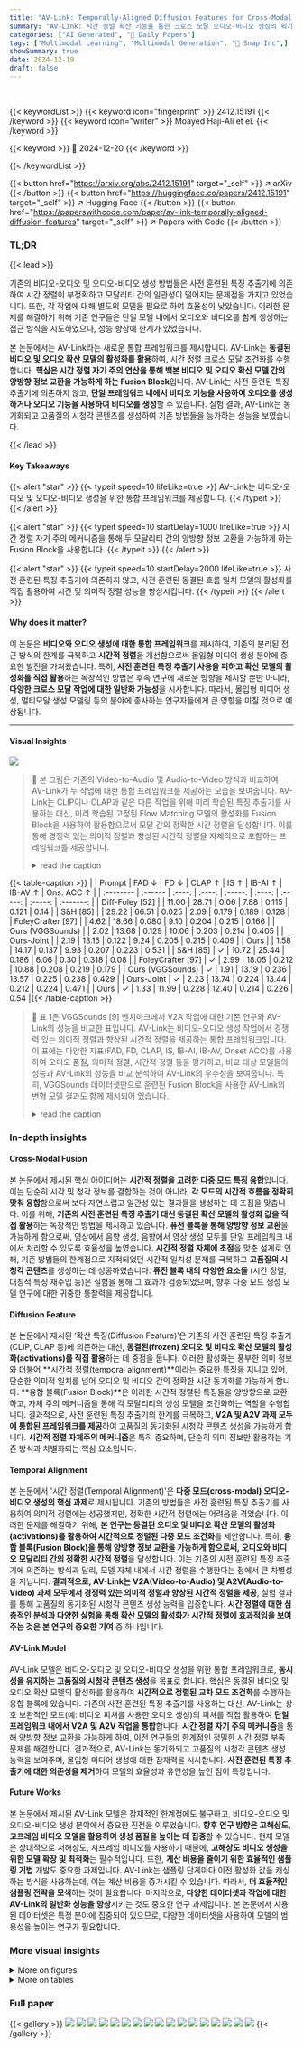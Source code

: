 ```yaml
---
title: "AV-Link: Temporally-Aligned Diffusion Features for Cross-Modal Audio-Video Generation"
summary: "AV-Link: 시간 정렬 확산 기능을 통한 크로스 모달 오디오-비디오 생성의 획기적인 발전!"
categories: ["AI Generated", "🤗 Daily Papers"]
tags: ["Multimodal Learning", "Multimodal Generation", "🏢 Snap Inc",]
showSummary: true
date: 2024-12-19
draft: false
---
```


<br>

{{< keywordList >}}
{{< keyword icon="fingerprint" >}} 2412.15191 {{< /keyword >}}
{{< keyword icon="writer" >}} Moayed Haji-Ali et el. {{< /keyword >}}
 
{{< keyword >}} 🤗 2024-12-20 {{< /keyword >}}
 
{{< /keywordList >}}

{{< button href="https://arxiv.org/abs/2412.15191" target="_self" >}}
↗ arXiv
{{< /button >}}
{{< button href="https://huggingface.co/papers/2412.15191" target="_self" >}}
↗ Hugging Face
{{< /button >}}
{{< button href="https://paperswithcode.com/paper/av-link-temporally-aligned-diffusion-features" target="_self" >}}
↗ Papers with Code
{{< /button >}}




### TL;DR


{{< lead >}}

기존의 비디오-오디오 및 오디오-비디오 생성 방법들은 사전 훈련된 특징 추출기에 의존하여 시간 정렬이 부정확하고 모달리티 간의 일관성이 떨어지는 문제점을 가지고 있었습니다.  또한, 각 작업에 대해 별도의 모델을 필요로 하여 효율성이 낮았습니다. 이러한 문제를 해결하기 위해 기존 연구들은 단일 모델 내에서 오디오와 비디오를 함께 생성하는 접근 방식을 시도하였으나, 성능 향상에 한계가 있었습니다.



본 논문에서는 AV-Link라는 새로운 통합 프레임워크를 제시합니다.  AV-Link는 **동결된 비디오 및 오디오 확산 모델의 활성화를 활용**하여, 시간 정렬 크로스 모달 조건화를 수행합니다. **핵심은 시간 정렬 자기 주의 연산을 통해 백본 비디오 및 오디오 확산 모델 간의 양방향 정보 교환을 가능하게 하는 Fusion Block**입니다. AV-Link는 사전 훈련된 특징 추출기에 의존하지 않고, **단일 프레임워크 내에서 비디오 기능을 사용하여 오디오를 생성하거나 오디오 기능을 사용하여 비디오를 생성**할 수 있습니다.  실험 결과, AV-Link는 동기화되고 고품질의 시청각 콘텐츠를 생성하여 기존 방법들을 능가하는 성능을 보였습니다.

{{< /lead >}}


#### Key Takeaways

{{< alert "star" >}}
{{< typeit speed=10 lifeLike=true >}} AV-Link는 비디오-오디오 및 오디오-비디오 생성을 위한 통합 프레임워크를 제공합니다. {{< /typeit >}}
{{< /alert >}}

{{< alert "star" >}}
{{< typeit speed=10 startDelay=1000 lifeLike=true >}} 시간 정렬 자기 주의 메커니즘을 통해 두 모달리티 간의 양방향 정보 교환을 가능하게 하는 Fusion Block을 사용합니다. {{< /typeit >}}
{{< /alert >}}

{{< alert "star" >}}
{{< typeit speed=10 startDelay=2000 lifeLike=true >}} 사전 훈련된 특징 추출기에 의존하지 않고, 사전 훈련된 동결된 흐름 일치 모델의 활성화를 직접 활용하여 시간 및 의미적 정렬 성능을 향상시킵니다. {{< /typeit >}}
{{< /alert >}}

#### Why does it matter?
이 논문은 **비디오와 오디오 생성에 대한 통합 프레임워크**를 제시하여, 기존의 분리된 접근 방식의 한계를 극복하고 **시간적 정렬**을 개선함으로써 몰입형 미디어 생성 분야에 중요한 발전을 가져왔습니다. 특히, **사전 훈련된 특징 추출기 사용을 피하고 확산 모델의 활성화를 직접 활용**하는 독창적인 방법은 후속 연구에 새로운 방향을 제시할 뿐만 아니라, **다양한 크로스 모달 작업에 대한 일반화 가능성**을 시사합니다. 따라서, 몰입형 미디어 생성, 멀티모달 생성 모델링 등의 분야에 종사하는 연구자들에게 큰 영향을 미칠 것으로 예상됩니다.

------
#### Visual Insights



![](https://arxiv.org/html/2412.15191/x2.png)

> 🔼 본 그림은 기존의 Video-to-Audio 및 Audio-to-Video 방식과 비교하여 AV-Link가 두 작업에 대한 통합 프레임워크를 제공하는 모습을 보여줍니다.  AV-Link는 CLIP이나 CLAP과 같은 다른 작업을 위해 미리 학습된 특징 추출기를 사용하는 대신, 미리 학습된 고정된 Flow Matching 모델의 활성화를 Fusion Block을 사용하여 활용함으로써 모달 간의 정확한 시간 정렬을 달성합니다. 이를 통해 경쟁력 있는 의미적 정렬과 향상된 시간적 정렬을 자체적으로 포함하는 프레임워크를 제공합니다.
> <details>
> <summary>read the caption</summary>
> Figure 1: Compared to current Video-to-Audio and Audio-to-Video methods, AV-Link provides a unified framework for these two tasks. Rather than relying on feature extractors pretrained for other tasks (e.g. CLIP [63], CLAP [16]), we directly leverage the activations from pretrained frozen Flow Matching models using a Fusion Block to achieve precise time alignment between modalities. Our approach offers competitive semantic alignment and improved temporal alignment in a self-contained framework for both modalities.
> </details>





{{< table-caption >}}
|           | Prompt | FAD ↓ | FD ↓ | CLAP ↑ | IS ↑ | IB-AI ↑ | IB-AV ↑ | Ons. ACC ↑ |
| :-------- | :------ | :----: | :----: | :-----: | :----: | :-----: | :-----: | :-------: |
| Diff-Foley [52] |         | 11.00  | 28.71  |  0.06   | 7.88  |  0.115  |  0.121  |   0.14    |
| S&H [85]     |         | 29.22  | 66.51  |  0.025  | 2.09  |  0.179  |  0.189  |   0.128   |
| FoleyCrafter [97] |         | 4.62   | 18.66  |  0.080  | 9.10  |  0.204  |  0.215  |   0.166   |
| Ours (VGGSounds) |         | 2.02   | 13.68  |  0.129  | 10.06 |  0.203  |  0.214  |   0.405   |
| Ours-Joint |         | 2.19   | 13.15  |  0.122  | 9.24  |  0.205  |  0.215  |   0.409   |
| Ours        |         | 1.58   | 14.17  |  0.137  | 9.93  |  0.207  |  0.223  |   0.531   |
| S&H [85]     | ✓       | 10.72  | 25.44  |  0.186  | 6.06  |  0.30   |  0.318  |   0.08    |
| FoleyCrafter [97] | ✓       | 2.99   | 18.05  |  0.212  | 10.88 |  0.208  |  0.219  |   0.179   |
| Ours (VGGSounds) | ✓       | 1.91   | 13.19  |  0.236  | 13.57 |  0.225  |  0.238  |   0.429   |
| Ours-Joint | ✓       | 2.23   | 13.74  |  0.224  | 13.44 |  0.212  |  0.224  |   0.471   |
| Ours        | ✓       | 1.33   | 11.99  |  0.228  | 12.40 |  0.214  |  0.226  |   0.54    |{{< /table-caption >}}

> 🔼 표 1은 VGGSounds [9] 벤치마크에서 V2A 작업에 대한 기존 연구와 AV-Link의 성능을 비교한 표입니다.  AV-Link는 비디오-오디오 생성 작업에서 경쟁력 있는 의미적 정렬과 향상된 시간적 정렬을 제공하는 통합 프레임워크입니다. 이 표에는 다양한 지표(FAD, FD, CLAP, IS, IB-AI, IB-AV, Onset ACC)를 사용하여 오디오 품질, 의미적 정렬, 시간적 정렬 등을 평가하고, 비교 대상 모델들의 성능과 AV-Link의 성능을 비교 분석하여 AV-Link의 우수성을 보여줍니다. 특히, VGGSounds 데이터셋만으로 훈련된 Fusion Block을 사용한 AV-Link의 변형 모델 결과도 함께 제시되어 있습니다.
> <details>
> <summary>read the caption</summary>
> Table 1:  Comparison of AV-Link against prior work on the V2A task on the VGGSounds [9] benchmark. We report a variant of our method with Fusion Blocks trained on VGGSounds only.
> </details>





### In-depth insights


#### Cross-Modal Fusion
본 논문에서 제시된 핵심 아이디어는 **시간적 정렬을 고려한 다중 모드 특징 융합**입니다. 이는 단순히 시각 및 청각 정보를 결합하는 것이 아니라, **각 모드의 시간적 흐름을 정확히 맞춰 융합**함으로써 보다 자연스럽고 일관성 있는 결과물을 생성하는 데 초점을 맞춥니다. 이를 위해, **기존의 사전 훈련된 특징 추출기 대신 동결된 확산 모델의 활성화 값을 직접 활용**하는 독창적인 방법을 제시하고 있습니다. **퓨전 블록을 통해 양방향 정보 교환**을 가능하게 함으로써, 영상에서 음향 생성, 음향에서 영상 생성 모두를 단일 프레임워크 내에서 처리할 수 있도록 효율성을 높였습니다.  **시간적 정렬 자체에 초점**을 맞춘 설계로 인해, 기존 방법들의 한계점으로 지적되었던 시간적 일치성 문제를 극복하고 **고품질의 시청각 콘텐츠**를 생성하는 데 성공하였습니다. **퓨전 블록 내의 다양한 요소들** (시간 정렬, 대칭적 특징 재주입 등)은 실험을 통해 그 효과가 검증되었으며, 향후 다중 모드 생성 모델 연구에 대한 귀중한 통찰력을 제공합니다.

#### Diffusion Feature
본 논문에서 제시된 ‘확산 특징(Diffusion Feature)’은 기존의 사전 훈련된 특징 추출기(CLIP, CLAP 등)에 의존하는 대신, **동결된(frozen) 오디오 및 비디오 확산 모델의 활성화(activations)를 직접 활용**하는 데 중점을 둡니다. 이러한 활성화는 풍부한 의미 정보와 더불어 **시간적 정렬(temporal alignment)**이라는 중요한 특징을 지니고 있어, 단순한 의미적 일치를 넘어 오디오 및 비디오 간의 정확한 시간 동기화를 가능하게 합니다. **융합 블록(Fusion Block)**은 이러한 시간적 정렬된 특징들을 양방향으로 교환하고, 자체 주의 메커니즘을 통해 각 모달리티의 생성 모델을 조건화하는 역할을 수행합니다.  결과적으로, 사전 훈련된 특징 추출기의 한계를 극복하고, **V2A 및 A2V 과제 모두에 통합된 프레임워크를 제공**하여 고품질의 동기화된 시청각 콘텐츠 생성을 가능하게 합니다.  **시간적 정렬 자체주의 메커니즘**은 특히 중요하며, 단순히 의미 정보만 활용하는 기존 방식과 차별화되는 핵심 요소입니다.

#### Temporal Alignment
본 논문에서 '시간 정렬(Temporal Alignment)'은 **다중 모드(cross-modal) 오디오-비디오 생성의 핵심 과제**로 제시됩니다. 기존의 방법들은 사전 훈련된 특징 추출기를 사용하여 의미적 정렬에는 성공했지만, 정확한 시간적 정렬에는 어려움을 겪었습니다. 이러한 문제를 해결하기 위해, **본 연구는 동결된 오디오 및 비디오 확산 모델의 활성화(activations)를 활용하여 시간적으로 정렬된 다중 모드 조건화**를 제안합니다. 특히, **융합 블록(Fusion Block)을 통해 양방향 정보 교환을 가능하게 함으로써, 오디오와 비디오 모달리티 간의 정확한 시간적 정렬**을 달성합니다. 이는 기존의 사전 훈련된 특징 추출기에 의존하는 방식과 달리, 모델 자체 내에서 시간 정렬을 수행한다는 점에서 큰 차별성을 지닙니다.  **결과적으로, AV-Link는 V2A(Video-to-Audio) 및 A2V(Audio-to-Video) 과제 모두에서 경쟁력 있는 의미적 정렬과 향상된 시간적 정렬을 제공**, 실험 결과를 통해 고품질의 동기화된 시청각 콘텐츠 생성 능력을 입증합니다.  **시간 정렬에 대한 심층적인 분석과 다양한 실험을 통해 확산 모델의 활성화가 시간적 정렬에 효과적임을 보여주는 것은 본 연구의 중요한 기여** 중 하나입니다.

#### AV-Link Model
AV-Link 모델은 비디오-오디오 및 오디오-비디오 생성을 위한 통합 프레임워크로, **동시성을 유지하는 고품질의 시청각 콘텐츠 생성**을 목표로 합니다.  핵심은 동결된 비디오 및 오디오 확산 모델의 활성화를 활용하여 **시간적으로 정렬된 교차 모드 조건화**를 수행하는 융합 블록에 있습니다. 기존의 사전 훈련된 특징 추출기를 사용하는 대신, AV-Link는 상호 보완적인 모드(예: 비디오 피쳐를 사용한 오디오 생성)의 피쳐를 직접 활용하여 **단일 프레임워크 내에서 V2A 및 A2V 작업을 통합**합니다.  **시간 정렬 자기 주의 메커니즘**을 통해 양방향 정보 교환을 가능하게 하여, 이전 연구들의 한계점인 정밀한 시간 정렬 부족 문제를 해결합니다.  결과적으로, AV-Link는 동기화되고 고품질의 시청각 콘텐츠 생성 능력을 보여주며, 몰입형 미디어 생성에 대한 잠재력을 시사합니다.  **사전 훈련된 특징 추출기에 대한 의존성을 제거**하여 모델의 효율성과 유연성을 높인 점이 특징입니다.

#### Future Works
본 논문에서 제시된 AV-Link 모델은 잠재적인 한계점에도 불구하고, 비디오-오디오 및 오디오-비디오 생성 분야에서 중요한 진전을 이루었습니다.  **향후 연구 방향은 고해상도, 고프레임 비디오 모델을 활용하여 생성 품질을 높이는 데 집중**할 수 있습니다.  현재 모델은 상대적으로 저해상도, 저프레임 비디오를 사용하기 때문에, **고해상도 비디오 생성을 위한 모델 확장 및 최적화**는 필수적입니다. 또한, **계산 비용을 줄이기 위한 효율적인 샘플링 기법** 개발도 중요한 과제입니다. AV-Link는 샘플링 단계마다 이전 활성화 값을 캐싱하는 방식을 사용하는데, 이는 계산 비용을 증가시킬 수 있습니다. 따라서, **더 효율적인 샘플링 전략을 모색**하는 것이 필요합니다.  마지막으로, **다양한 데이터셋과 작업에 대한 AV-Link의 일반화 성능을 향상**시키는 것도 중요한 연구 과제입니다. 본 논문에서 사용된 데이터셋은 특정 분야에 집중되어 있으므로, 다양한 데이터셋을 사용하여 모델의 범용성을 높이는 연구가 필요합니다.


### More visual insights

<details>
<summary>More on figures
</summary>


![](https://arxiv.org/html/2412.15191/x3.png)

> 🔼 그림 2는 동결된 비디오 및 오디오 백본을 연결하는 제안된 융합 블록의 설계를 보여줍니다. RoPE 기반 시간 정렬 메커니즘은 여러 모달리티 간의 대응 관계를 설정하고, 이는 자기 주의 메커니즘에 의해 활용됩니다. 비디오 및 오디오 기능은 대칭적으로 동결된 생성기에 재주입됩니다. 이 블록은 백본 전체에 걸쳐 여러 번 정기적으로 적용됩니다.  이 그림은 단순히 두 모달리티의 특징을 결합하는 것이 아니라, RoPE 기반 시간 정렬 메커니즘을 통해 시간적 일관성을 유지하면서, 자기 주의 메커니즘을 이용하여 서로 상호 작용하도록 설계되었음을 보여줍니다.  대칭적인 재주입은 두 모달리티 간의 정보 흐름을 균형 있게 유지하는 데 기여합니다.
> <details>
> <summary>read the caption</summary>
> Figure 2: Design of the proposed Fusion Block connecting the frozen video and audio backbones. A RoPE-based temporal alignment mechanism establishes correspondences between modalities that are leveraged by self attention. Video and audio features are symmetrically reinjected into the frozen generators. The block is regularly applied multiple times throughout the backbones.
> </details>



![](https://arxiv.org/html/2412.15191/x4.png)

> 🔼 그림 3은 오디오-비디오 생성에서 조건 설정 특징을 위한 다양한 흐름 시간 단계(t)에 따른 오디오-비디오 생성 성능을 보여줍니다.  결과적으로, 조건 설정 특징이 완전히 잡음이 제거된 상태에 가까울 때(즉, t가 0.8에서 0.98 사이일 때) 최상의 성능을 달성함을 알 수 있습니다. 이는 잡음 제거 과정이 진행됨에 따라 생성 모델이 더욱 정확하고 효과적인 조건 설정 정보를 활용할 수 있음을 시사합니다.
> <details>
> <summary>read the caption</summary>
> Figure 3: Visualization of Audio-to-Video and Video-to-Audio generation performance for various value of flow timesteps t𝑡titalic_t for conditioning features. Best performance is achieved when conditioning features are close to be fully denoised, i.e. t∈[0.8,0.98]𝑡0.80.98t\in[0.8,0.98]italic_t ∈ [ 0.8 , 0.98 ].
> </details>



![](https://arxiv.org/html/2412.15191/x5.png)

> 🔼 그림 4는 제안된 AV-Link 모델과 기존 비디오-오디오 생성 모델들의 비교 결과를 보여주는 정성적 분석 결과입니다.  AV-Link 모델은 '공놀이'와 '북소리'와 같은 비디오의 시각적 요소에 따른 소리의 발생 시점을 정확하게 맞춰 최고 수준의 시간적 정합성을 달성했습니다.  기존 모델들은 시각적 요소와 소리의 시간적 정합성이 떨어지는 모습을 보여줍니다. 부록과 웹사이트에서 추가적인 결과를 확인할 수 있습니다.
> <details>
> <summary>read the caption</summary>
> Figure 4: Qualitative V2A results. Our model achieved the best temporal alignment, matching closely the “bouncing” and “drumming” sounds entailed by the video modality. See the Appendix and Website for additional results.
> </details>



![](https://arxiv.org/html/2412.15191/x6.png)

> 🔼 그림 5는 제안된 AV-Link 모델과 TempoTokens 모델의 A2V(Audio-to-Video) 성능을 비교한 정성적 결과를 보여줍니다. AV-Link 모델은 입력 오디오 신호에 담긴 의미(폭발, 북소리-정적-북소리)를 시각적으로 잘 표현하고 있으며, 시간적 정렬 또한 매우 정확합니다.  TempoTokens 결과와 비교했을 때, AV-Link는 더욱 자연스럽고 일관성 있는 비디오를 생성하며, 시간적 일치성이 훨씬 뛰어납니다.  AV-Link의 샘플은 3FPS로 3.3초 분량을 보여주지만, TempoTokens는 2초 분량만 표시되어 프레임 수 차이가 있습니다. 부록과 웹사이트에서 추가적인 결과를 확인할 수 있습니다.
> <details>
> <summary>read the caption</summary>
> Figure 5: Qualitative A2V results. Our model generates semantically and temporally aligned content showing to the “explosions” and “drumming→→\rightarrow→silence→→\rightarrow→drumming” events implied by the audio modality. We show 3.3s of our samples at 3 FPS while only 2s of TempoTokens samples, hence the difference in frame count. See the Appendix and Website for additional results.
> </details>



![](https://arxiv.org/html/2412.15191/x7.png)

> 🔼 이 그림은 흐름 시간 단계(t)에 대한 로그-정규 분포(Logit-Normal distribution) 𝑝𝑡(pt)의 매개변수화에 따른 비교를 보여줍니다. 그림은 로그-정규 분포의 위치(즉, 정규 분포의 평균)가 더 높은 노이즈 수준으로 이동함에 따라 모델의 수렴 속도가 빨라지는 것을 보여줍니다. 즉, 노이즈가 많은 샘플에서 학습을 시작하는 것이 모델의 학습 속도를 높이는 데 효과적임을 시사합니다.
> <details>
> <summary>read the caption</summary>
> Figure 6: Comparison between different parametrizations for the Logit-Normal training distributions ptsubscript𝑝𝑡p_{t}italic_p start_POSTSUBSCRIPT italic_t end_POSTSUBSCRIPT for the flow timestep t𝑡titalic_t. When the location (i.e. the mean of the normal distribution) is shifted towards higher noise levels, we observe faster model convergence.
> </details>



![](https://arxiv.org/html/2412.15191/x8.png)

> 🔼 그림 7은 연구진이 직접 촬영한 실제 영상을 사용하여, 정확한 시간적 정렬이 필요한 비디오-오디오 생성 작업에서 제안된 방법과 기존 방법들을 비교 분석한 결과를 보여줍니다.  AV-Link는 시각적 모드와 밀접하게 일치하는 오디오 신호를 생성하지만, 기존 방법들은 관련이 없는 오디오나 시각적 콘텐츠와 동기화되지 않은 오디오를 생성하는 경우가 많습니다.  자세한 내용은 웹사이트를 참조하십시오.
> <details>
> <summary>read the caption</summary>
> Figure 7: Qualitative V2A results comparing our method to baselines on in-the-wild videos captured by the authors that require precise temporal alignment. AV-Link produces audio signals that closely align to the visual modalities, while baselines often produce audio that is unrelated or not correctly synchronized with the visual content. See the Website for more results.
> </details>



</details>




<details>
<summary>More on tables
</summary>


{{< table-caption >}}
## Table 1: Ablation Study

| Conditioning timestep  *t*: | CLAP ↑ | IS ↑ | IB-AI ↑ | IB-AV ↑ | FAD ↓ | FD ↓ | CLAP ↑ | IS ↑ | IB-AI ↑ | IB-AV ↑ | Ons. ACC ↑ |
|---|---|---|---|---|---|---|---|---|---|---|---|---|
| _Movie Gen Benchmark_ |  |  |  |  |  |  |  |  |  |  |  |
| _VGGSounds_ |  |  |  |  |  |  |  |  |  |  |  |
| - Uniform samp. | 0.216 | 4.19 | 0.103 | 0.111 | 6.91 | 27.33 | 0.108 | 8.12 | 0.180 | 0.190 | 0.413 |
| - Fixed (ours) | 0.192 | 6.53 | 0.150 | 0.155 | 4.79 | 18.91 | 0.131 | 9.21 | 0.210 | 0.222 | 0.415 |
| Conditioning features type: |  |  |  |  |  |  |  |  |  |  |  |
| - CAVP | 0.184 | 4.62 | 0.116 | 0.120 | 3.63 | 24.36 | 0.098 | 7.37 | 0.172 | 0.180 | 0.383 |
| - CAVP w/FT | 0.169 | 5.69 | 0.136 | 0.143 | 3.33 | 23.81 | 0.098 | 9.18 | 0.197 | 0.208 | 0.371 |
| - CLIP | 0.171 | 3.26 | 0.143 | 0.150 | 2.49 | 21.47 | 0.117 | 8.56 | 0.234 | 0.247 | 0.386 |
| - MetaCLIP | 0.177 | 4.77 | 0.147 | 0.151 | 2.60 | 19.72 | 0.125 | 8.74 | 0.247 | 0.259 | 0.373 |
| - Diffusion features (ours) | 0.192 | 6.53 | 0.150 | 0.155 | 4.79 | 18.91 | 0.131 | 9.21 | 0.210 | 0.222 | 0.415 |
| Fusion block arrangement: |  |  |  |  |  |  |  |  |  |  |  |
| - After Block-1 | 0.170 | 5.67 | 0.129 | 0.135 | 5.02 | 20.90 | 0.114 | 7.84 | 0.173 | 0.170 | 0.433 |
| - After Block-11 | 0.182 | 5.92 | 0.138 | 0.140 | 5.30 | 20.14 | 0.122 | 8.52 | 0.184 | 0.191 | 0.382 |
| - After Block-22 | 0.146 | 4.29 | 0.120 | 0.123 | 6.90 | 25.20 | 0.098 | 6.83 | 0.168 | 0.174 | 0.37 |
| - Interleaved (ours) | 0.192 | 6.53 | 0.150 | 0.155 | 4.79 | 18.91 | 0.131 | 9.21 | 0.210 | 0.222 | 0.415 |
| Feature injection: |  |  |  |  |  |  |  |  |  |  |  |
| - Concat. to text w/FT | 0.186 | 4.12 | 0.124 | 0.128 | 3.36 | 20.35 | 0.100 | 9.56 | 0.186 | 0.196 | 0.355 |
| - Direct alignment | 0.098 | 2.38 | 0.029 | 0.030 | 8.16 | 42.35 | 0.065 | 3.90 | 0.094 | 0.100 | 0.283 |
| - Direct alignment w/FT | 0.110 | 3.15 | 0.028 | 0.030 | 9.26 | 36.51 | 0.07 | 6.45 | 0.129 | 0.137 | 0.257 |
| - w/o symm. feature reinj. | 0.120 | 4.57 | 0.059 | 0.062 | 6.60 | 30.27 | 0.102 | 6.17 | 0.136 | 0.143 | 0.365 |
| - Symm. cross attention | 0.170 | 5.70 | 0.118 | 0.123 | 8.47 | 22.30 | 0.126 | 8.09 | 0.194 | 0.210 | 0.410 |
| - Fusion blocks (ours) | 0.192 | 6.53 | 0.150 | 0.155 | 4.79 | 18.91 | 0.131 | 9.21 | 0.210 | 0.222 | 0.415 |{{< /table-caption >}}
> 🔼 표 2는 본 논문에서 제안하는 AV-Link 모델의 V2A(Video-to-Audio) 성능에 대한 ablation study 결과를 보여줍니다.  다양한 변수들을 변경하며 실험하여 각 요소의 영향을 분석합니다.  'FT' 표시는 모델의 성능 향상을 위해 일부 파라미터를 추가로 미세 조정(fine-tuning)했음을 의미합니다. 표에는 다양한 실험 설정(예: 조건화 특징 유형, Fusion Block 배치, 특징 주입 방식 등)에 따른 성능 지표(FAD, FD, CLAP, IS, IB-AI, IB-AV, Onset ACC) 변화가 나타나 있습니다. 이를 통해 AV-Link 모델의 성능에 가장 크게 기여하는 요소가 무엇인지 확인하고, 모델 설계의 효율성을 평가할 수 있습니다.
> <details>
> <summary>read the caption</summary>
> Table 2:  V2A ablation results of our method. Variants marked with FT indicate backbone finetuning when few parameters are introduced.
> </details>

{{< table-caption >}}
| Prompt | FID ↓ | FVD₁₂ ↓ | IB-AI ↑ | IB-AV ↑ |
|---|---|---|---|---|
| TempoTokens [93] |  | 103.09 | 2406.60 | 0.112 | 0.114 |
| Ours-Joint |  | 41.07 | 416.17 | 0.131 | 0.144 |
| Ours |  | 34.00 | 352.87 | 0.165 | 0.171 |
| TempoTokens [93] | ✓ | 76.28 | 1247.70 | 0.167 | 0.173 |
| Ours-Joint | ✓ | 32.89 | 297.75 | 0.193 | 0.206 |
| Ours | ✓ | 32.90 | 228.68 | 0.206 | 0.210 |{{< /table-caption >}}
> 🔼 표 3은 논문에서 제시된 AV-Link 모델의 성능을 기존 A2V(Audio-to-Video) 방법들과 비교 분석한 결과를 보여줍니다. VGGSounds 데이터셋[9]을 사용하여 FID, FVD, IB-AI, IB-AV 지표를 통해 비디오 생성 품질과 오디오-비디오 의미 및 시간적 정합성을 평가했습니다. TempoTokens 모델을 포함한 여러 기준 모델들과 비교하여 AV-Link의 우수성을 보여주는 표입니다.  각 지표는 낮을수록 좋은 성능을 나타냅니다.
> <details>
> <summary>read the caption</summary>
> Table 3:  Comparison to baselines on the A2V task on VGGSounds [9].
> </details>

{{< table-caption >}}
| Configuration | Prompt | _A-Qual._ | _V-Qual._ | _AV-Qual._ | _Sem. Align._ | _Temp. Align_ | 
|---|---|---|---|---|---|---|
| _Video-to-Audio:_ |  |  |  |  |  |  |
| -Diff-Foley [52] |  | 78.0 | - | 86.1 | 84.9 | 83.7 |
| -Seeing and Hearing [85] |  | 86.5 | - | 97.1 | 95.1 | 95.5 |
| -Seeing and Hearing [85] | ✓ | 76.2 | - | 87.7 | 86.8 | 88.1 |
| -FoleyCrafter [97] |  | 66.5 | - | 76.3 | 75.5 | 80.0 |
| -FoleyCrafter [97] | ✓ | 57.4 | - | 64.3 | 67.2 | 65.5 |
| -Movie Gen [62] | ✓ | 34.4 | - | 52.8 | 56.8 | 63.6 |
| _Audio-to-Video:_ |  |  |  |  |  |  |
| -TempoTokens [93] |  | - | 86.8 | 78.0 | 74.8 | 78.4 |
| -TempoTokens [93] | ✓ | - | 95.6 | 83.2 | 75.6 | 72.4 |{{< /table-caption >}}
> 🔼 표 4는 AV-Link와 기존 방법들을 비교 분석한 사용자 연구 결과를 보여줍니다.  사용자들은 비디오-오디오 생성 품질, 오디오 품질, 비디오 품질, 의미적 정합성 및 시간적 정합성 측면에서 두 방법을 비교 평가했습니다.  표는 각 평가 기준에 대해 AV-Link가 얼마나 많은 비율로 선호되었는지 백분율(%)로 나타냅니다. 예를 들어, 'Audio-Video Quality' 열에서 AV-Link가 56.8%의 비율로 선호되었다는 것은 사용자의 절반 이상이 AV-Link가 생성한 비디오-오디오 쌍의 품질이 더 우수하다고 평가했음을 의미합니다.
> <details>
> <summary>read the caption</summary>
> Table 4:  User study comparing AV-Link against baselines. Results in % of votes in favor of our method.
> </details>

</details>




### Full paper

{{< gallery >}}
<img src="paper_images/1.png" class="grid-w50 md:grid-w33 xl:grid-w25" />
<img src="paper_images/2.png" class="grid-w50 md:grid-w33 xl:grid-w25" />
<img src="paper_images/3.png" class="grid-w50 md:grid-w33 xl:grid-w25" />
<img src="paper_images/4.png" class="grid-w50 md:grid-w33 xl:grid-w25" />
<img src="paper_images/5.png" class="grid-w50 md:grid-w33 xl:grid-w25" />
<img src="paper_images/6.png" class="grid-w50 md:grid-w33 xl:grid-w25" />
<img src="paper_images/7.png" class="grid-w50 md:grid-w33 xl:grid-w25" />
<img src="paper_images/8.png" class="grid-w50 md:grid-w33 xl:grid-w25" />
<img src="paper_images/9.png" class="grid-w50 md:grid-w33 xl:grid-w25" />
<img src="paper_images/10.png" class="grid-w50 md:grid-w33 xl:grid-w25" />
<img src="paper_images/11.png" class="grid-w50 md:grid-w33 xl:grid-w25" />
<img src="paper_images/12.png" class="grid-w50 md:grid-w33 xl:grid-w25" />
<img src="paper_images/13.png" class="grid-w50 md:grid-w33 xl:grid-w25" />
<img src="paper_images/14.png" class="grid-w50 md:grid-w33 xl:grid-w25" />
<img src="paper_images/15.png" class="grid-w50 md:grid-w33 xl:grid-w25" />
<img src="paper_images/16.png" class="grid-w50 md:grid-w33 xl:grid-w25" />
<img src="paper_images/17.png" class="grid-w50 md:grid-w33 xl:grid-w25" />
{{< /gallery >}}